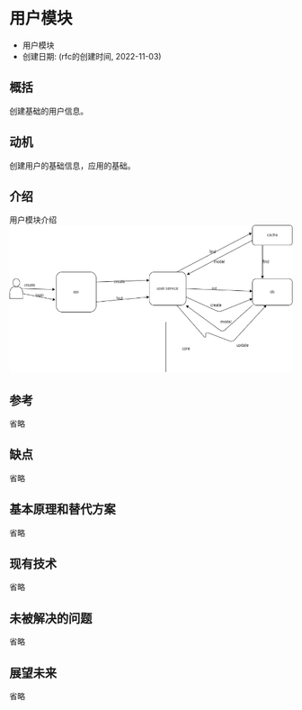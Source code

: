 # 用户模块
- 用户模块
- 创建日期: (rfc的创建时间, 2022-11-03)


## 概括

创建基础的用户信息。

## 动机

创建用户的基础信息，应用的基础。

## 介绍

用户模块介绍
![alt 用户模块](./drawio/user.png)

## 参考

省略

## 缺点

省略

## 基本原理和替代方案

省略

## 现有技术


省略

## 未被解决的问题

省略

## 展望未来

省略